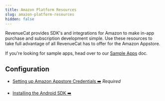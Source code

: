 ```yaml
---
title: Amazon Platform Resources
slug: amazon-platform-resources
hidden: false
---
```


RevenueCat provides SDK's and integrations for Amazon to make in-app purchase and subscription development simple. Use these resources to take full advantage of all RevenueCat has to offer for the Amazon Appstore.

If you're looking for sample apps, head over to our [Sample Apps](/platform-resources/sample-apps) doc.

## Configuration

- [Setting up Amazon Appstore Credentials ➡️](/service-credentials/amazon-appstore-credentials)
  _Required_

- [Installing the Android SDK ➡️](/getting-started/installation/android)
